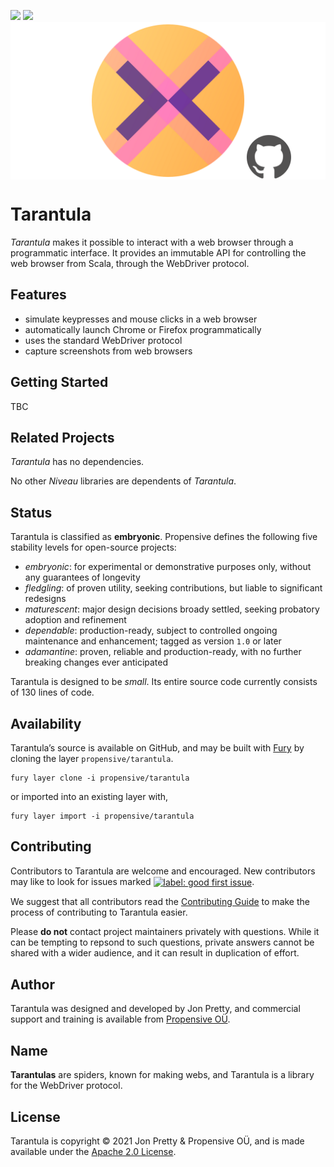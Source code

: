 [<img src="https://img.shields.io/discord/633198088311537684?color=8899f7&label=DISCORD&style=for-the-badge" height="24">](https://discord.gg/v7CjtbnwDq)
[<img src="https://vent.dev/badge/propensive/tarantula" height="24">](https://vent.dev/)
<img src="/doc/images/github.png" valign="middle">

# Tarantula

_Tarantula_ makes it possible to interact with a web browser through a programmatic interface. It
provides an immutable API for controlling the web browser from Scala, through the WebDriver
protocol.

## Features

- simulate keypresses and mouse clicks in a web browser
- automatically launch Chrome or Firefox programmatically
- uses the standard WebDriver protocol
- capture screenshots from web browsers


## Getting Started

TBC


## Related Projects

_Tarantula_ has no dependencies.

No other _Niveau_ libraries are dependents of _Tarantula_.

## Status

Tarantula is classified as __embryonic__. Propensive defines the following five stability levels for open-source projects:

- _embryonic_: for experimental or demonstrative purposes only, without any guarantees of longevity
- _fledgling_: of proven utility, seeking contributions, but liable to significant redesigns
- _maturescent_: major design decisions broady settled, seeking probatory adoption and refinement
- _dependable_: production-ready, subject to controlled ongoing maintenance and enhancement; tagged as version `1.0` or later
- _adamantine_: proven, reliable and production-ready, with no further breaking changes ever anticipated

Tarantula is designed to be _small_. Its entire source code currently consists of 130 lines of code.

## Availability

Tarantula&rsquo;s source is available on GitHub, and may be built with [Fury](https://github.com/propensive/fury) by
cloning the layer `propensive/tarantula`.
```
fury layer clone -i propensive/tarantula
```
or imported into an existing layer with,
```
fury layer import -i propensive/tarantula
```

## Contributing

Contributors to Tarantula are welcome and encouraged. New contributors may like to look for issues marked
<a href="https://github.com/propensive/tarantula/labels/good%20first%20issue"><img alt="label: good first issue"
src="https://img.shields.io/badge/-good%20first%20issue-67b6d0.svg" valign="middle"></a>.

We suggest that all contributors read the [Contributing Guide](/contributing.md) to make the process of
contributing to Tarantula easier.

Please __do not__ contact project maintainers privately with questions. While it can be tempting to repsond to
such questions, private answers cannot be shared with a wider audience, and it can result in duplication of
effort.

## Author

Tarantula was designed and developed by Jon Pretty, and commercial support and training is available from
[Propensive O&Uuml;](https://propensive.com/).



## Name

__Tarantulas__ are spiders, known for making webs, and Tarantula is a library for the WebDriver protocol.

## License

Tarantula is copyright &copy; 2021 Jon Pretty & Propensive O&Uuml;, and is made available under the
[Apache 2.0 License](/license.md).
